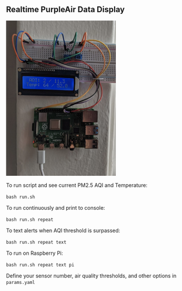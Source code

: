 ## Realtime PurpleAir Data Display

<img src="./docs/pi.png" alt="Raspberry Pi setup" width="300">

To run script and see current PM2.5 AQI and Temperature:

`bash run.sh`

To run continuously and print to console:

`bash run.sh repeat` 

To text alerts when AQI threshold is surpassed:

`bash run.sh repeat text`

To run on Raspberry Pi:

`bash run.sh repeat text pi`

Define your sensor number, air quality thresholds, and other options in `params.yaml`